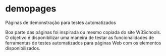# demopages
Páginas de demonstração para testes automatizados

Boa parte das páginas foi inspirada ou mesmo copiada do site W3Schools. O objetivo é disponibilizar uma maneira de testar as funcionalidades de ferramentas de testes automatizados para páginas Web com os elementos disponibilizados.
